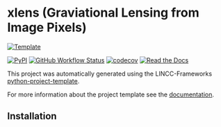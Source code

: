 # xlens (Graviational Lensing from Image Pixels)

[![Template](https://img.shields.io/badge/Template-LINCC%20Frameworks%20Python%20Project%20Template-brightgreen)](https://lincc-ppt.readthedocs.io/en/latest/)

[![PyPI](https://img.shields.io/pypi/v/xlens?color=blue&logo=pypi&logoColor=white)](https://pypi.org/project/xlens/)
[![GitHub Workflow Status](https://img.shields.io/github/actions/workflow/status/mr-superonion/xlens/smoke-test.yml)](https://github.com/mr-superonion/xlens/actions/workflows/smoke-test.yml)
[![codecov](https://codecov.io/gh/mr-superonion/xlens/branch/main/graph/badge.svg)](https://codecov.io/gh/mr-superonion/xlens)
[![Read the Docs](https://img.shields.io/readthedocs/xlens)](https://xlens.readthedocs.io/)

This project was automatically generated using the LINCC-Frameworks
[python-project-template](https://github.com/lincc-frameworks/python-project-template).


For more information about the project template see the
[documentation](https://lincc-ppt.readthedocs.io/en/latest/).

## Installation
